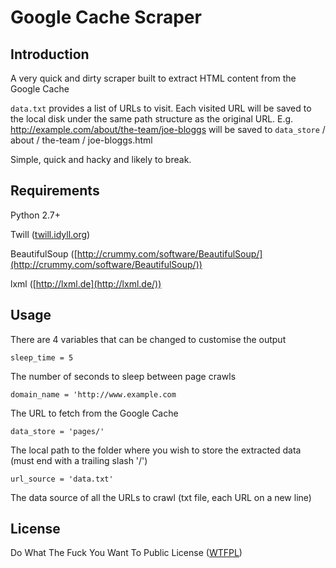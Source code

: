 # Google Cache Scraper

## Introduction

A very quick and dirty scraper built to extract HTML content from the Google Cache

`data.txt` provides a list of URLs to visit. Each visited URL will be saved to the local disk under the same path structure as the original URL. E.g. http://example.com/about/the-team/joe-bloggs will be saved to `data_store` / about / the-team / joe-bloggs.html

Simple, quick and hacky and likely to break.

## Requirements
Python 2.7+

Twill ([twill.idyll.org](http://twill.idyll.org))

BeautifulSoup ([http://crummy.com/software/BeautifulSoup/](http://crummy.com/software/BeautifulSoup/))

lxml ([http://lxml.de](http://lxml.de/))


## Usage
There are 4 variables that can be changed to customise the output

`sleep_time = 5`

The number of seconds to sleep between page crawls


`domain_name = 'http://www.example.com`

The URL to fetch from the Google Cache


`data_store = 'pages/'`

The local path to the folder where you wish to store the extracted data (must end with a trailing slash '/')


`url_source = 'data.txt'`

The data source of all the URLs to crawl (txt file, each URL on a new line)



## License
Do What The Fuck You Want To Public License ([WTFPL](http://www.wtfpl.net/txt/copying/))